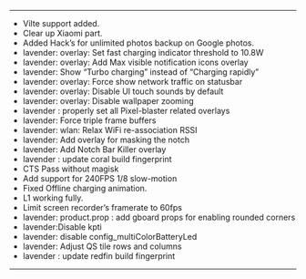 ----------------------------------------------------------
* Vilte support added.
* Clear up Xiaomi part.
* Added Hack’s for unlimited photos backup on Google photos.
* lavender: overlay: Set fast charging indicator threshold to 10.8W
* lavender: overlay: Add Max visible notification icons overlay
* lavender: Show “Turbo charging” instead of “Charging rapidly”
* lavender: overlay: Force show network traffic on statusbar
* lavender: overlay: Disable UI touch sounds by default
* lavender: overlay: Disable wallpaper zooming
* lavender : properly set all Pixel-blaster related overlays
* lavender: Force triple frame buffers
* lavender: wlan: Relax WiFi re-association RSSI
* lavender: Add overlay for masking the notch
* lavender: Add Notch Bar Killer overlay
* lavender : update coral build fingerprint
* CTS Pass without magisk 
* Add support for 240FPS 1/8 slow-motion
* Fixed Offline charging animation.
* L1 working fully.
* Limit screen recorder’s framerate to 60fps
* lavender: product.prop : add gboard props for enabling rounded corners 
* lavender:Disable kpti
* lavender: disable config_multiColorBatteryLed
* lavender: Adjust QS tile rows and columns 
* lavender : update redfin build fingerprint
----------------------------------------------------------


